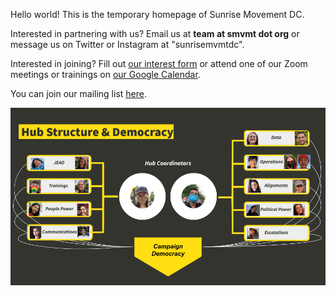 Hello world! This is the temporary homepage of Sunrise Movement DC.

Interested in partnering with us? Email us at **team at smvmt dot org** or message us on Twitter or Instagram at "sunrisemvmtdc".

Interested in joining? Fill out [our interest form](https://bit.ly/SunriseDCWelcomeForm) or attend one of our Zoom meetings or trainings on [our Google Calendar](https://calendar.google.com/calendar/embed?src=4mm7uglhembc6c6iqr49ipsms8%40group.calendar.google.com&ctz=America%2FNew_York).

You can join our mailing list [here](https://secure.everyaction.com/qLap_ihVWE6NX90xZ6DZZw2).

![Sunrise DC has nine teams, each with their own team leads. Two hub coordinators connect those teams. Crystal coordinates JEAO, Trainings, People Power, and Communications. Naeem coordinates Data, Operations, Alignments, Political Power, and Escalations. The Campaign Democracy process decides the priorities of the hub.](HubStructure.png)
